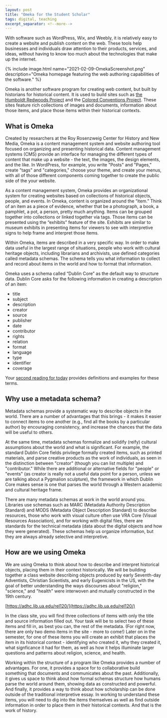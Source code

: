 ```yaml
---
layout: post
title: "Omeka for the Student Scholar"
tags: digital, teaching
excerpt_separator: <!--more-->
---
```


With software such as WordPress, Wix, and Weebly, it is relatively easy to create a website and publish content on the web. These tools help businesses and individuals draw attention to their products, services, and ideas, without having to know too much about the technologies that make up the internet. 

{% include image.html name="2021-02-09-OmekaScreenshot.png" description="Omeka homepage featuring the web authoring capabilities of the software." %}

Omeka is another software program for creating web content, but built by historians for historical content. It is used to build sites such as [the Humboldt Redwoods Project](https://hsuredwoodsproject.omeka.net/) and the [Colored Conventions Project](https://omeka.coloredconventions.org/). These sites feature rich collections of images and documents, information about those items, and place those items within their historical contexts.

## What is Omeka

Created by researchers at the Roy Rosenzweig Center for History and New Media, Omeka is a content management system and website authoring tool focused on organizing and presenting historical data. Content management systems (CMS) provide an interface for managing the different types of content that make up a website - the text, the images, the design elements, and the like. In WordPress, for example, you write "Posts" and "Pages," create "tags" and "categories," choose your theme, and create your menus, with all of those different components coming together to create the public side of the your website.

As a content management system, Omeka provides an organizational system for creating websites based on collections of historical objects, people, and events. In Omeka, content is organized around the “item.” Think of an item as a piece of evidence, whether that be a photograph, a book, a pamphlet, a pot, a person, pretty much anything. Items can be grouped together into collections or linked together via tags. Those items can be presented using the “exhibits” feature of the site. Exhibits are similar to museum exhibits in presenting items for viewers to see with interpretive signs to help frame and interpret those items.

Within Omeka, items are described in a very specific way. In order to make data useful in the largest range of situations, people who work with cultural heritage objects, including librarians and archivists, use defined categories called metadata schemas. The schema tells you what information to collect and record about items in the world and how to format that information. 

Omeka uses a schema called “Dublin Core” as the default way to structure data. Dublin Core asks for the following information in creating a description of an item:

- title
- subject
- description
- creator
- source
- publisher
- date
- contributor
- rights
- relation
- format
- language
- type
- identifier
- coverage

Your [second reading for today](https://omeka.org/classic/docs/Content/Working_with_Dublin_Core/) provides definitions and examples for these terms. 

## Why use a metadata schema?

Metadata schemas provide a systematic way to describe objects in the world. There are a number of advantages that this brings - it makes it easier to connect items to one another (e.g., find all the books by a particular author) by encouraging consistency, and increase the chances that the data will be useful to others.

At the same time, metadata schemas formalize and solidify (reify) cultural assumptions about the world and what is significant. For example, the standard Dublin Core fields privilege formally created items, such as printed materials, and parse creative products as the work of individuals, as seen in the distinction between "creator" (though you can list multiple) and "contributor." While there are additional or alternative fields for "people" or "events" (as creator is really not a useful data point for a person, unless we are talking about a Pygmalion sculpture), the framework in which Dublin Core makes sense is one that parses the world through a Western academic and cultural heritage frame.

There are many metadata schemas at work in the world around you. Libraries use schemas such as MARC (Metadata Authority Description Standard) and MODS (Metadata Object Description Standard) to describe resources, those who work with visual culture often use VRA Core (Visual Resources Association), and for working with digital files, there are standards for the technical metadata (data about the digital objects and how they were generated). These schemas help us organize information, but they are always already selective and interpretive.

## How are we using Omeka

We are using Omeka to think about how to describe and interpret historical objects, placing them in their context historically. We will be building together a class website describing objects produced by early Seventh-day Adventists, Christian Scientists, and early Eugenicists in the US, with the goal of better understanding the ways discourses about "religion," "science," and "health" were interwoven and mutually constructed in the 19th century.

[https://adhc.lib.ua.edu/rel120/](https://adhc.lib.ua.edu/rel120/)

In the class site, you will find three collections of items with only the title and source information filled out. Your task will be to select two of these items and fill in, as best you can, the rest of the metadata. (For right now, there are only two demo items in the site - more to come!) Later on in the semester, for one of these items you will create an exhibit that places the item in its historical context - identifying who created it, why they created it, what signficance it had for them, as well as how it helps illuminate larger questions and patterns about religion, science, and health.

Working within the structure of a program like Omeka provides a number of advantages. For one, it provides a space for to collaborative build something that documents and communicates about the past. Additionally, it gives us space to think about how formal schemas structure how humans parse the world around them, showing data as constructed and powerful. And finally, it provides a way to think about how scholarship can be done outside of the traditional interpretive essay. In working to understand these items, you will need to dig into the items themselves as well as find outside information in order to place them in their historical contexts. And that is the work of history.
